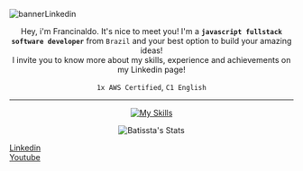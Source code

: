 ![bannerLinkedin](https://github.com/user-attachments/assets/97f7f17d-865e-4088-8613-2e1ee499bf0e)

<div align=center>


Hey, i'm Francinaldo. It's nice to meet you! I'm a **`javascript fullstack software developer`** from `Brazil` and your best option to build your amazing ideas!<br>
I invite you to know more about my skills, experience and achievements on my Linkedin page!

`1x AWS Certified`, `C1 English`

---
  
[![My Skills](https://skillicons.dev/icons?i=nextjs,react,tailwind,ts,graphql,nodejs,express,docker,postgres,mysql,mongodb,aws,git,github,gitlab,swagger,jmeter)](https://skillicons.dev)

</div>

<div align=center>

![Batissta's Stats](https://github-readme-stats.vercel.app/api?username=Batissta&theme=outrun&show_icons=true&hide_border=true&count_private=true)<br>

</div>

[Linkedin](https://www.linkedin.com/in/francinaldobatista)<br>
[Youtube](https://youtube.com/@Francinaldob)<br>
